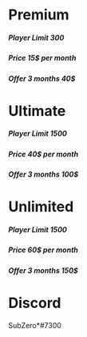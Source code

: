 # Premium
 ##### Player Limit  300
 ##### Price 15$ per month
 ##### Offer 3 months 40$
 
 # Ultimate
 ##### Player Limit  1500
 ##### Price 40$ per month
 ##### Offer 3 months 100$
 
 # Unlimited
 ##### Player Limit  1500
 ##### Price 60$ per month
 ##### Offer 3 months 150$
 
 # Discord 
 SubZero*#7300
